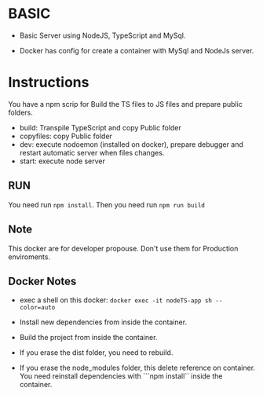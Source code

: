 # BASIC

- Basic Server using NodeJS, TypeScript and MySql.

- Docker has config for create a container with MySql and NodeJs server.

# Instructions

You have a npm scrip for Build the TS files to JS files and prepare public folders.

- build: Transpile TypeScript and copy Public folder
- copyfiles: copy Public folder
- dev: execute nodoemon (installed on docker), prepare debugger and restart automatic server when files changes.
- start: execute node server 


## RUN 

You need run ```npm install```. Then you need run ```npm run build```

## Note

This docker are for developer propouse. Don't use them for Production enviroments.


## Docker Notes

- exec a shell on this docker: ```docker exec -it nodeTS-app sh --color=auto```

- Install new dependencies from inside the container.
- Build the project from inside the container.
- If you erase the dist folder, you need to rebuild.
- If you erase the node_modules folder, this delete reference on container. You need reinstall dependencies with ```npm install`` inside the container.
  
